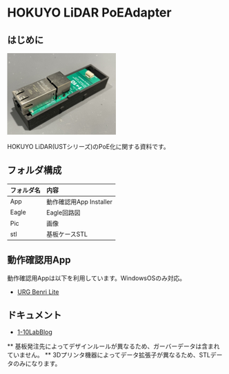 # HOKUYO LiDAR PoEAdapter

## はじめに

<img src="Pic/PoE_基板ケース.jpeg" width="50%">

 HOKUYO LiDAR(USTシリーズ)のPoE化に関する資料です。
 
## フォルダ構成
| フォルダ名 | 内容 |
|:---------|:-----|
| App | 動作確認用App Installer |
| Eagle | Eagle回路図 |
| Pic | 画像 |
| stl | 基板ケースSTL |

## 動作確認用App
動作確認用Appは以下を利用しています。WindowsOSのみ対応。
* [URG Benri Lite](https://urgbenri.sourceforge.net/jp/)
## ドキュメント
* [1-10LabBlog](Link)

** 基板発注先によってデザインルールが異なるため、ガーバーデータは含まれていません。
** 3Dプリンタ機器によってデータ拡張子が異なるため、STLデータのみになります。
